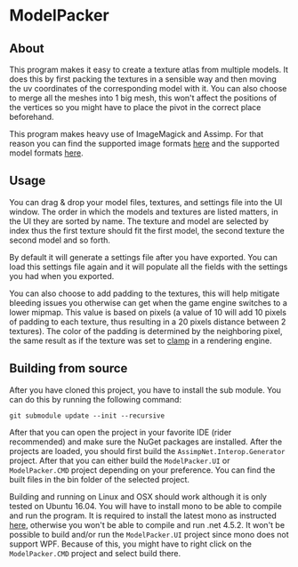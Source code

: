 # ModelPacker

## About

This program makes it easy to create a texture atlas from multiple models. It does this by first packing the textures in a sensible way and then moving the uv coordinates of the corresponding model with it. You can also choose to merge all the meshes into 1 big mesh, this won't affect the positions of the vertices so you might have to place the pivot in the correct place beforehand.

This program makes heavy use of ImageMagick and Assimp. For that reason you can find the supported image formats [here](https://www.imagemagick.org/script/formats.php) and the supported model formats [here](https://github.com/assimp/assimp#supported-file-formats).



## Usage

You can drag & drop your model files, textures, and settings file into the UI window. The order in which the models and textures are listed matters, in the UI they are sorted by name. The texture and model are selected by index thus the first texture should fit the first model, the second texture the second model and so forth. 

By default it will generate a settings file after you have exported. You can load this settings file again and it will populate all the fields with the settings you had when you exported.

You can also choose to add padding to the textures, this will help mitigate bleeding issues you otherwise can get when the game engine switches to a lower mipmap. This value is based on pixels (a value of 10 will add 10 pixels of padding to each texture, thus resulting in a 20 pixels distance between 2 textures). The color of the padding is determined by the neighboring pixel, the same result as if the texture was set to [clamp](https://docs.microsoft.com/en-us/windows/desktop/direct3d9/clamp-texture-address-mode) in a rendering engine. 



## Building from source

After you have cloned this project, you have to install the sub module. You can do this by running the following command:

```git submodule update --init --recursive```

After that you can open the project in your favorite IDE (rider recommended) and make sure the NuGet packages are installed. After the projects are loaded, you should first build the `AssimpNet.Interop.Generator` project. After that you can either build the `ModelPacker.UI` or `ModelPacker.CMD` project depending on your preference. You can find the built files in the bin folder of the selected project.

Building and running on Linux and OSX should work although it is only tested on Ubuntu 16.04. You will have to install mono to be able to compile and run the program. It is required to install the latest mono as instructed [here](https://www.mono-project.com/download/stable/#download-lin), otherwise you won't be able to compile and run .net 4.5.2. It won't be possible to build and/or run the `ModelPacker.UI` project since mono does not support WPF. Because of this, you might have to right click on the `ModelPacker.CMD` project and select build there.
